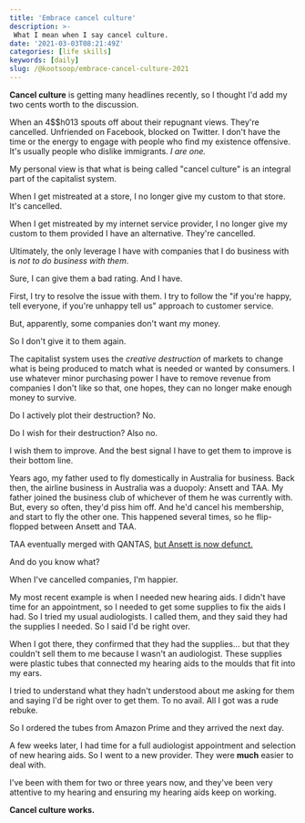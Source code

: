 ```yaml
---
title: 'Embrace cancel culture'
description: >-
 What I mean when I say cancel culture.
date: '2021-03-03T08:21:49Z'
categories: [life skills]
keywords: [daily]
slug: /@kootsoop/embrace-cancel-culture-2021
---
```


**Cancel culture** is getting many headlines recently, so I thought I'd add my two cents worth to the discussion.

When an 4$$h013 spouts off about their repugnant views. They're cancelled. Unfriended on Facebook, blocked on Twitter.  I don't have the time or the energy to engage with people who find my existence offensive.  It's usually people who dislike immigrants. *I are one.*

My personal view is that what is being called "cancel culture" is an integral part of the capitalist system.  

When I get mistreated at a store, I no longer give my custom to that store. It's cancelled.

When I get mistreated by my internet service provider, I no longer give my custom to them provided I have an alternative. They're cancelled.

Ultimately, the only leverage I have with companies that I do business with is *not to do business with them*.

Sure, I can give them a bad rating.  And I have.

First, I try to resolve the issue with them. I try to follow the "if you're happy, tell everyone, if you're unhappy tell us" approach to customer service.

But, apparently, some companies don't want my money.

So I don't give it to them again.

The capitalist system uses the *creative destruction* of markets to change what is being produced to match what is needed or wanted by consumers.  I use whatever minor purchasing power I have to remove revenue from companies I don't like so that, one hopes, they can no longer make enough money to survive.

Do I actively plot their destruction?  No.

Do I wish for their destruction? Also no.

I wish them to improve. And the best signal I have to get them to improve is their bottom line.

Years ago, my father used to fly domestically in Australia for business.  Back then, the airline business in Australia was a duopoly:  Ansett and TAA. My father joined the business club of whichever of them he was currently with.   But, every so often, they'd piss him off.  And he'd cancel his membership, and start to fly the other one.  This happened several times, so he flip-flopped between Ansett and TAA.

TAA eventually merged with QANTAS, [but Ansett is now defunct.](https://en.wikipedia.org/wiki/Ansett_Australia)

And do you know what?

When I've cancelled companies, I'm happier.

My most recent example is when I needed new hearing aids.  I didn't have time for an appointment, so I needed to get some supplies to fix the aids I had.  So I tried my usual audiologists. I called them, and they said they had the supplies I needed. So I said I'd be right over.

When I got there, they confirmed that they had the supplies... but that they couldn't sell them to me because I wasn't an audiologist.  These supplies were plastic tubes that connected my hearing aids to the moulds that fit into my ears.  

I tried to understand what they hadn't understood about me asking for them and saying I'd be right over to get them.  To no avail. All I got was a rude rebuke.

So I ordered the tubes from Amazon Prime and they arrived the next day.

A few weeks later, I had time for a full audiologist appointment and selection of new hearing aids.  So I went to a new provider.  They were **much** easier to deal with.  

I've been with them for two or three years now, and they've been very attentive to my hearing and ensuring my hearing aids keep on working.

**Cancel culture works.**

